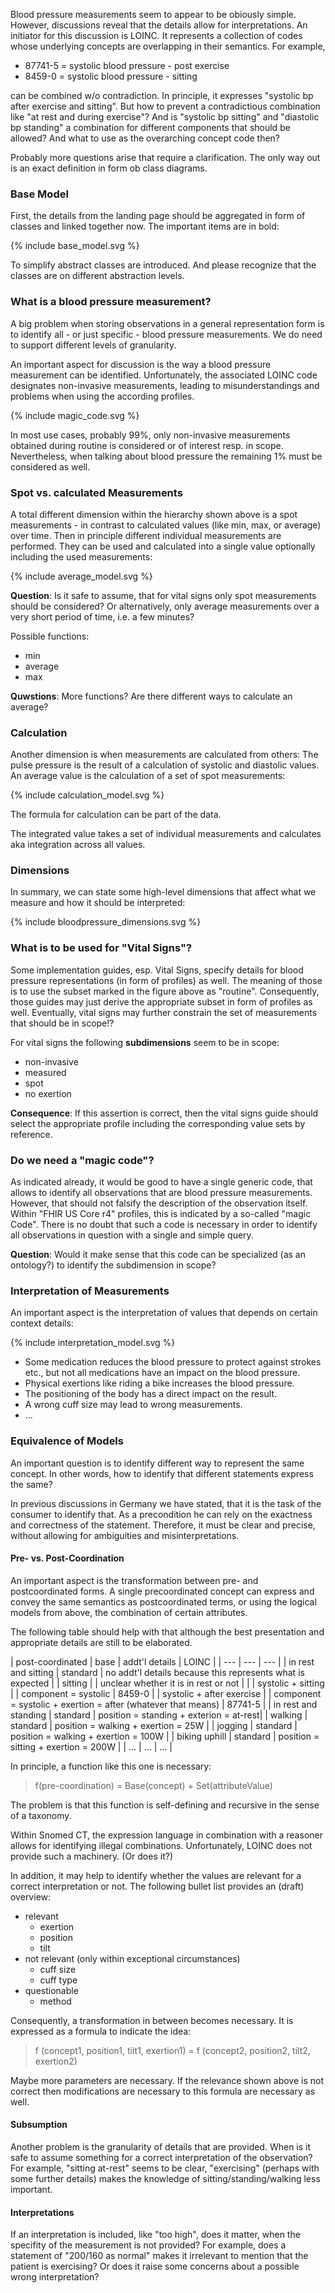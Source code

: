 <style>
table th {background: #f0b033}
table tr:nth-child(even) {background: #EEE}
table tr:nth-child(odd) {background: #FFF}
</style>

Blood pressure measurements seem to appear to be obiously simple.
However, discussions reveal that the details allow for interpretations.
An initiator for this discussion is LOINC. It represents a collection of codes whose 
underlying concepts are overlapping in their semantics. For example,

* 87741-5 = systolic blood pressure - post exercise
* 8459-0 = systolic blood pressure - sitting

can be combined w/o contradiction. In principle, it expresses "systolic bp after exercise and sitting".
But how to prevent a contradictious combination like "at rest and during exercise"? 
And is "systolic bp sitting" and "diastolic bp standing" a combination for different components 
that should be allowed? And what to use as the overarching concept code then?

Probably more questions arise that require a clarification.
The only way out is an exact definition in form ob class diagrams.

### Base Model

First, the details from the landing page should be aggregated in form of classes and linked together now.
The important items are in bold:

<div width="500px">
{% include base_model.svg %}
</div>

To simplify abstract classes are introduced. 
And please recognize that the classes are on different abstraction levels.

### What is a blood pressure measurement?

A big problem when storing observations in a general representation form 
is to identify all - or just specific - blood pressure measurements.
We do need to support different levels of granularity.

An important aspect for discussion is the way a blood pressure measurement can be identified.
Unfortunately, the associated LOINC code designates non-invasive measurements, leading to misunderstandings
and problems when using the according profiles.

<div width="500px">
{% include magic_code.svg %}
</div>

In most use cases, probably 99%, only non-invasive measurements obtained during routine 
is considered or of interest resp. in scope. Nevertheless, when talking about blood pressure the
remaining 1% must be considered as well.

### Spot vs. calculated Measurements 

A total different dimension within the hierarchy shown above is a spot measurements - in contrast
to calculated values (like min, max, or average) over time.
Then in principle different individual measurements are performed.
They can be used and calculated into a single value optionally including
the used measurements:

<div width="500px">
{% include average_model.svg %}
</div>

**Question**: Is it safe to assume, that for vital signs only spot measurements should be considered?
Or alternatively, only average measurements over a very short period of time, i.e. a few minutes?

Possible functions:

* min
* average
* max 

**Quwstions**: More functions? Are there different ways to calculate an average?

### Calculation

Another dimension is when measurements are calculated from others:
The pulse pressure is the result of a calculation of systolic and diastolic values.
An average value is the calculation of a set of spot measurements:

<div width="500px">
{% include calculation_model.svg %}
</div>

The formula for calculation can be part of the data.

The integrated value takes a set of individual measurements and calculates aka integration across all values.

### Dimensions

In summary, we can state some high-level dimensions that affect what we measure
and how it should be interpreted:

<div width="500px">
{% include bloodpressure_dimensions.svg %}
</div>

### What is to be used for "Vital Signs"?

Some implementation guides, esp. Vital Signs, specify details for blood pressure representations (in form
of profiles) as well. The meaning of those is to use the subset marked in the figure above as "routine".
Consequently, those guides may just derive the appropriate subset in form of profiles as well.
Eventually, vital signs may further constrain the set of measurements that should be in scope!?

For vital signs the following **subdimensions** seem to be in scope:

* non-invasive
* measured
* spot
* no exertion

**Consequence**: If this assertion is correct, then the vital signs guide should select the appropriate profile
including the corresponding value sets by reference.

### Do we need a "magic code"?

As indicated already, it would be good to have a single generic code, that allows to identify 
all observations that are blood pressure measurements.
However, that should not falsify the description of the observation itself.
Within "FHIR US Core r4" profiles, this is indicated by a so-called "magic Code".
There is no doubt that such a code is necessary in order to identify all observations in question
with a single and simple query. 

**Question**: Would it make sense that this code can be specialized (as an ontology?) 
to identify the subdimension in scope?

### Interpretation of Measurements

An important aspect is the interpretation of values that depends on certain context details:

<div width="500px">
{% include interpretation_model.svg %}
</div>

* Some medication reduces the blood pressure to protect against strokes etc., but not all medications have an impact on the blood pressure.
* Physical exertions like riding a bike increases the blood pressure.
* The positioning of the body has a direct impact on the result.
* A wrong cuff size may lead to wrong measurements.
* ...

### Equivalence of Models

An important question is to identify different way to represent the same concept.
In other words, how to identify that different statements express the same?

In previous discussions in Germany we have stated, that it is the task of the consumer to identify that.
As a precondition he can rely on the exactness and correctness of the statement. 
Therefore, it must be clear and precise, without allowing for ambiguities and misinterpretations.

#### Pre- vs. Post-Coordination

An important aspect is the transformation between pre- and postcoordinated forms.
A single precoordinated concept can express and convey the same semantics 
as postcoordinated terms, or using the logical models from above, the combination
of certain attributes.

The following table should help with that although the best presentation
and appropriate details are still to be elaborated.

| post-coordinated | base | addt'l details | LOINC |
| --- | --- | --- |
| in rest and sitting | standard | no addt'l details because this represents what is expected |
| sitting |  | unclear whether it is in rest or not |  |
| systolic + sitting |  | component = systolic | 8459-0 |
| systolic + after exercise |  | component = systolic + exertion = after (whatever that means) | 87741-5 |
| in rest and standing | standard | position = standing + exterion = at-rest|
| walking | standard | position = walking + exertion = 25W |
| jogging | standard | position = walking + exertion = 100W |
| biking uphill | standard | position = sitting + exertion = 200W |
| ... | ... | ... |

In principle, a function like this one is necessary:

> f(pre-coordination) = Base(concept) + Set(attributeValue)

The problem is that this function is self-defining and recursive in the sense of a taxonomy.

Within Snomed CT, the expression language in combination with a reasoner allows for identifying illegal combinations.
Unfortunately, LOINC does not provide such a machinery. (Or does it?)

In addition, it may help to identify whether the values are relevant for a correct
interpretation or not. The following bullet list provides an (draft) overview:

* relevant
  * exertion
  * position
  * tilt
* not relevant (only within exceptional circumstances)
  * cuff size
  * cuff type
* questionable
  * method
  
Consequently, a transformation in between becomes necessary.
It is expressed as a formula to indicate the idea:

> f (concept1, position1, tilt1, exertion1) = f (concept2, position2, tilt2, exertion2)

Maybe more parameters are necessary. If the relevance shown above is not correct
then modifications are necessary to this formula are necessary as well.

#### Subsumption

Another problem is the granularity of details that are provided. 
When is it safe to assume something for a correct interpretation of the observation?
For example, "sitting at-rest" seems to be clear, "exercising" (perhaps with some further details) makes 
the knowledge of sitting/standing/walking less important.

#### Interpretations

If an interpretation is included, like "too high", does it matter, when the specifity of the measurement is not provided?
For example, does a statement of "200/160 as normal" makes it irrelevant to mention that the patient is exercising?
Or does it raise some concerns about a possible wrong interpretation?
